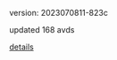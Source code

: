 version: 2023070811-823c

updated 168 avds

[details](https://github.com/0x74f917491bfa7ebfa379/ali_avd_db/blob/master/change_log/2023/07/08/11/823c.txt)